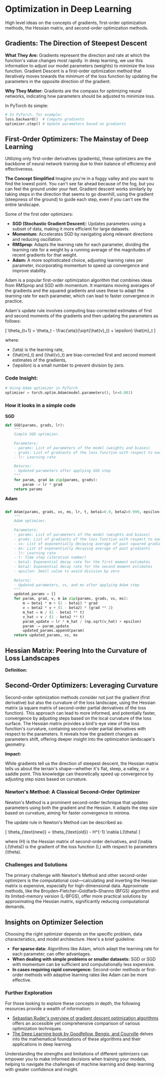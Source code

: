 # Optimization in Deep Learning

High level ideas on the concepts of gradients, first-order optimization methods, the Hessian matrix, and second-order optimization methods.

## Gradients: The Direction of Steepest Descent

**What They Are:** Gradients represent the direction and rate at which the function's value changes most rapidly. In deep learning, we use this information to adjust our model parameters (weights) to minimize the loss function. Gradient Descent is a first-order optimization method that iteratively moves towards the minimum of the loss function by updating the parameters in the opposite direction of the gradient.


**Why They Matter:** Gradients are the compass for optimizing neural networks, indicating how parameters should be adjusted to minimize loss.

In PyTorch its simple:
```python
# In PyTorch, for example:
loss.backward()  # Compute gradients
optimizer.step() # Update parameters based on gradients
```

## First-Order Optimizers: The Mainstay of Deep Learning

Utilizing only first-order derivatives (gradients), these optimizers are the backbone of neural network training due to their balance of efficiency and effectiveness.

**The Concept Simplified**
Imagine you're in a foggy valley and you want to find the lowest point. You can't see far ahead because of the fog, but you can feel the ground under your feet. Gradient descent works similarly by taking steps in the direction that seems to go downhill, using the gradient (steepness of the ground) to guide each step, even if you can't see the entire landscape.

Some of the first oder optimizers:

- **SGD (Stochastic Gradient Descent**): Updates parameters using a subset of data, making it more efficient for large datasets.
- **Momentum**: Accelerates SGD by navigating along relevant directions and reducing oscillation.
- **RMSprop**: Adapts the learning rate for each parameter, dividing the learning rate for a weight by a running average of the magnitudes of recent gradients for that weight.
- **Adam:** A more sophisticated choice, adjusting learning rates per parameter, incorporating momentum to speed up convergence and improve stability.

Adam is a popular first-order optimization algorithm that combines ideas from RMSprop and SGD with momentum. It maintains moving averages of the gradients and the squared gradients and uses these to adapt the learning rate for each parameter, which can lead to faster convergence in practice.

Adam's update rule involves computing bias-corrected estimates of first and second moments of the gradients and then updating the parameters as follows:

\[ \theta_{t+1} = \theta_t - \frac{\eta}{\sqrt{\hat{v}_t} + \epsilon} \hat{m}_t \]

where:
- \(\eta\) is the learning rate,
- \(\hat{m}_t\) and \(\hat{v}_t\) are bias-corrected first and second moment estimates of the gradients,
- \(\epsilon\) is a small number to prevent division by zero.

### Code Insight:
```python
# Using Adam optimizer in PyTorch
optimizer = torch.optim.Adam(model.parameters(), lr=0.001)
```

### How it looks in a simple code

**SGD**

```python
def SGD(params, grads, lr):
    """
    Simple SGD optimizer.
    
    Parameters:
    - params: List of parameters of the model (weights and biases)
    - grads: List of gradients of the loss function with respect to each parameter
    - lr: Learning rate
    
    Returns:
    - Updated parameters after applying SGD step
    """
    for param, grad in zip(params, grads):
        param -= lr * grad
    return params
```
**Adam**

```python

def Adam(params, grads, vs, ms, lr, t, beta1=0.9, beta2=0.999, epsilon=1e-8):
    """
    Adam optimizer.
    
    Parameters:
    - params: List of parameters of the model (weights and biases)
    - grads: List of gradients of the loss function with respect to each parameter
    - vs: List of exponentially decaying average of past squared gradients
    - ms: List of exponentially decaying average of past gradients
    - lr: Learning rate
    - t: Time step (iteration number)
    - beta1: Exponential decay rate for the first moment estimates
    - beta2: Exponential decay rate for the second moment estimates
    - epsilon: Small value to avoid division by zero
    
    Returns:
    - Updated parameters, vs, and ms after applying Adam step
    """
    updated_params = []
    for param, grad, v, m in zip(params, grads, vs, ms):
        m = beta1 * m + (1 - beta1) * grad
        v = beta2 * v + (1 - beta2) * (grad ** 2)
        m_hat = m / (1 - beta1 ** t)
        v_hat = v / (1 - beta2 ** t)
        param_update = lr * m_hat / (np.sqrt(v_hat) + epsilon)
        param -= param_update
        updated_params.append(param)
    return updated_params, vs, ms
```


## Hessian Matrix: Peering Into the Curvature of Loss Landscapes

**Definition:** 


## Second-Order Optimizers: Leveraging Curvature

Second-order optimization methods consider not just the gradient (first derivative) but also the curvature of the loss landscape, using the Hessian matrix (a square matrix of second-order partial derivatives of the loss function). This approach can lead to more informed, and potentially faster, convergence by adjusting steps based on the local curvature of the loss surface.
The Hessian matrix provides a bird's-eye view of the loss function's curvature, containing second-order partial derivatives with respect to the parameters. It reveals how the gradient changes as parameters shift, offering deeper insight into the optimization landscape's geometry.

**Impact:** 

While gradients tell us the direction of steepest descent, the Hessian matrix tells us about the terrain's shape—whether it's flat, steep, a valley, or a saddle point. This knowledge can theoretically speed up convergence by adjusting step sizes based on curvature.

### Newton's Method: A Classical Second-Order Optimizer

Newton's Method is a prominent second-order technique that updates parameters using both the gradient and the Hessian. It adapts the step size based on curvature, aiming for faster convergence to minima.

The update rule in Newton's Method can be described as:

\[ \theta_{\text{new}} = \theta_{\text{old}} - H^{-1} \nabla L(\theta) \]

where \(H\) is the Hessian matrix of second-order derivatives, and \(\nabla L(\theta)\) is the gradient of the loss function \(L\) with respect to parameters \(\theta\).

### Challenges and Solutions

The primary challenge with Newton's Method and other second-order optimizers is the computational cost—calculating and inverting the Hessian matrix is expensive, especially for high-dimensional data. Approximate methods, like the Broyden–Fletcher–Goldfarb–Shanno (BFGS) algorithm and its limited-memory version (L-BFGS), offer more practical solutions by approximating the Hessian matrix, significantly reducing computational demands.


## Insights on Optimizer Selection

Choosing the right optimizer depends on the specific problem, data characteristics, and model architecture. Here's a brief guideline:

- **For sparse data:** Algorithms like Adam, which adapt the learning rate for each parameter, can offer advantages.
- **When dealing with simple problems or smaller datasets:** SGD or SGD with momentum can be sufficient and computationally less expensive.
- **In cases requiring rapid convergence:** Second-order methods or first-order methods with adaptive learning rates like Adam can be more effective.

### Further Exploration

For those looking to explore these concepts in depth, the following resources provide a wealth of information:
- [Sebastian Ruder's overview of gradient descent optimization algorithms](https://ruder.io/optimizing-gradient-descent/) offers an accessible yet comprehensive comparison of various optimization techniques.
- [The Deep Learning book by Goodfellow, Bengio, and Courville](http://www.deeplearningbook.org/) delves into the mathematical foundations of these algorithms and their applications in deep learning.

Understanding the strengths and limitations of different optimizers can empower you to make informed decisions when training your models, helping to navigate the challenges of machine learning and deep learning with greater confidence and insight.
